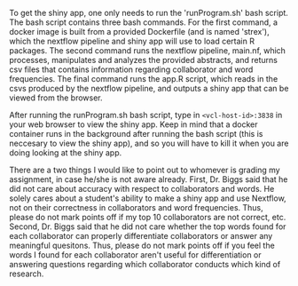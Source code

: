 To get the shiny app, one only needs to run the 'runProgram.sh' bash script. The bash script contains three bash commands. For the first command, a docker image is built from a provided Dockerfile (and is named 'strex'), which the nextflow pipeline and shiny app will use to load certain R packages. The second command runs the nextflow pipeline, main.nf, which processes, manipulates and analyzes the provided abstracts, and returns csv files that contains information regarding collaborator and word frequencies. The final command runs the app.R script, which reads in the csvs produced by the nextflow pipeline, and outputs a shiny app that can be viewed from the browser. 

After running the runProgram.sh bash script, type in `<vcl-host-id>:3838` in your web browser to view the shiny app. Keep in mind that a docker container runs in the background after running the bash script (this is neccesary to view the shiny app), and so you will have to kill it when you are doing looking at the shiny app. 

There are a two things I would like to point out to whomever is grading my assignment, in case he/she is not aware already. First, Dr. Biggs said that he did not care about accuracy with respect to collaborators and words. He solely cares about a student's ability to make a shiny app and use Nextflow, not on their correctness in collaborators and word frequencies. Thus, please do not mark points off if my top 10 collaborators are not correct, etc. Second, Dr. Biggs said that he did not care whether the top words found for each collaborator can properly differentiate collaborators or answer any meaningful quesitons. Thus, please do not mark points off if you feel the words I found for each collaborator aren't useful for differentiation or answering questions regarding which collaborator conducts which kind of research.
